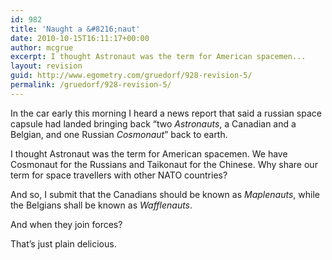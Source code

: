 ```yaml
---
id: 982
title: 'Naught a &#8216;naut'
date: 2010-10-15T16:11:17+00:00
author: mcgrue
excerpt: I thought Astronaut was the term for American spacemen...
layout: revision
guid: http://www.egometry.com/gruedorf/928-revision-5/
permalink: /gruedorf/928-revision-5/
---
```

In the car early this morning I heard a news report that said a russian space capsule had landed bringing back &#8220;two _Astronauts_, a Canadian and a Belgian, and one Russian _Cosmonaut_&#8221; back to earth.

I thought Astronaut was the term for American spacemen. We have Cosmonaut for the Russians and Taikonaut for the Chinese. Why share our term for space travellers with other NATO countries? 

And so, I submit that the Canadians should be known as _Maplenauts_, while the Belgians shall be known as _Wafflenauts_.

And when they join forces? 

That&#8217;s just plain delicious.